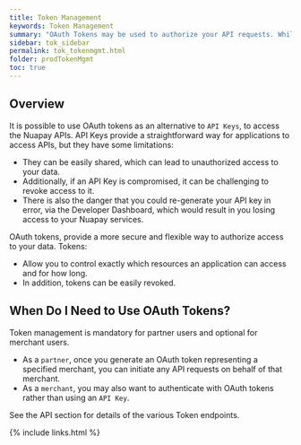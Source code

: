 ```yaml
---
title: Token Management
keywords: Token Management
summary: "OAuth Tokens may be used to authorize your API requests. While this is optional for merchants (who may use an API Key), where you are operating as a Partner user, you must use tokens when processing requests on behalf of your child merchants."
sidebar: tok_sidebar
permalink: tok_tokenmgmt.html
folder: prodTokenMgmt
toc: true
---
```


## Overview

It is possible to use OAuth tokens as an alternative to `API Keys`, to access the Nuapay APIs. API Keys provide a straightforward way for applications to access APIs, but they have some limitations:

* They can be easily shared, which can lead to unauthorized access to your data.
* Additionally, if an API Key is compromised, it can be challenging to revoke access to it.
* There is also the danger that you could re-generate your API key in error, via the Developer Dashboard, which would result in you losing access to your Nuapay services.

OAuth tokens, provide a more secure and flexible way to authorize access to your data.
Tokens:

* Allow you to control exactly which resources an application can access and for how long.
* In addition, tokens can be easily revoked.

## When Do I Need to Use OAuth Tokens?

Token management is mandatory for partner users and optional for merchant users.

* As a `partner`, once you generate an OAuth token representing a specified merchant, you can initiate any API requests on behalf of that merchant.
* As a `merchant`, you may also want to authenticate with OAuth tokens rather than using an `API Key`.

See the API section for details of the various Token endpoints.

{% include links.html %}

